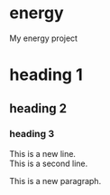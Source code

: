 # energy
My energy project

# heading 1
## heading 2
### heading 3
This is a new line.    
This is a second line.    

This is a new paragraph.
